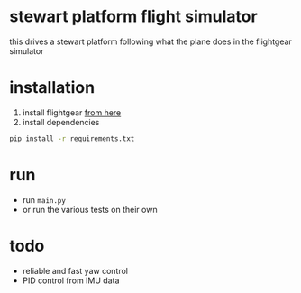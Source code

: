 # stewart platform flight simulator
 this drives a stewart platform following what the plane does in the flightgear simulator

# installation
1. install flightgear [from here](https://www.flightgear.org/download/)
2. install dependencies
```bash
pip install -r requirements.txt
```
# run
- run `main.py` 
- or run the various tests on their own

# todo
- reliable and fast yaw control
- PID control from IMU data


